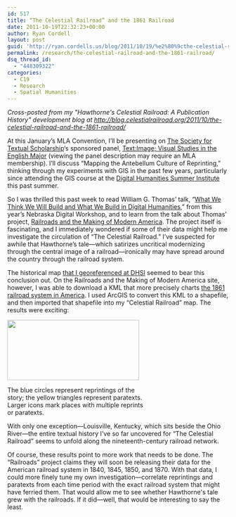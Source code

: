 ```yaml
---
id: 517
title: “The Celestial Railroad” and the 1861 Railroad
date: 2011-10-19T22:32:23+00:00
author: Ryan Cordell
layout: post
guid: 'http://ryan.cordells.us/blog/2011/10/19/%e2%80%9cthe-celestial-railroad%e2%80%9d-and-the-1861-railroad/'
permalink: /research/the-celestial-railroad-and-the-1861-railroad/
dsq_thread_id:
  - "448309322"
categories:
  - C19
  - Research
  - Spatial Humanities
---
```

<em>Cross-posted from my "Hawthorne's Celestial Railroad: A Publication History" development blog at http://blog.celestialrailroad.org/2011/10/the-celestial-railroad-and-the-1861-railroad/</em>
<!-- Start Shareaholic LikeButtonSetTop --><!-- End Shareaholic LikeButtonSetTop -->

At this January’s MLA Convention, I’ll be presenting on <a href="http://textualsociety.org/">The Society for Textual Scholarship</a>‘s sponsored panel, <a href="http://www.mla.org/program_details?prog_id=B009A">Text:Image; Visual Studies in the English Major</a> (viewing the panel description may require an MLA membership). I’ll discuss “Mapping the Antebellum Culture of Reprinting,” thinking through my experiments with GIS in the past few years, particularly since attending the GIS course at the <a href="http://dhsi.org">Digital Humanities Summer Institute</a> this past summer.

So I was thrilled this past week to read William G. Thomas’ talk, “<a href="http://railroads.unl.edu/blog/?p=616">What We Think We Will Build and What We Build in Digital Humanities</a>,” from this year’s Nebraska Digital Workshop, and to learn from the talk about Thomas’ project, <a href="http://railroads.unl.edu/">Railroads and the Making of Modern America</a>. The project itself is fascinating, and I immediately wondered if some of their data might help me investigate the circulation of “The Celestial Railroad.” I’ve suspected for awhile that Hawthorne’s tale—which satirizes uncritical modernizing through the central image of a railroad—ironically may have spread around the country through the railroad system.<!--more-->

The historical map <a href="http://blog.celestialrailroad.org/2011/08/mapping-hawthorne-do-i-need-gis/">that I georeferenced at DHSI</a> seemed to bear this conclusion out. On the Railroads and the Making of Modern America site, however, I was able to download a KML that more precisely charts <a href="http://railroads.unl.edu/shared/resources/1861_Railroad.kml">the 1861 railroad system in America</a>. I used ArcGIS to convert this KML to a shapefile, and then imported that shapefile into my “Celestial Railroad” map. The results were exciting:
<div id="attachment_159" class="wp-caption aligncenter" style="width: 310px"><a href="http://dl.dropbox.com/u/492930/CRR_railroad_map.jpg"><img class="size-medium wp-image-159" title="CRR_railroad_map" src="http://blog.celestialrailroad.org/wp-content/uploads/2011/10/CRR_railroad_map-300x137.jpg" alt="" width="300" height="137" /></a>
<p class="wp-caption-text">The blue circles represent reprintings of the story; the yellow triangles represent paratexts. Larger icons mark places with multiple reprints or paratexts.</p>

</div>
With only one exception—Louisville, Kentucky, which sits beside the Ohio River—the entire textual history I’ve so far uncovered for “The Celestial Railroad” seems to unfold along the nineteenth-century railroad network.

Of course, these results point to more work that needs to be done. The “Railroads” project claims they will soon be releasing their data for the American railroad system in 1840, 1845, 1850, and 1870. With that data, I could more finely tune my own investigation—correlate reprintings and paratexts from each time period with the exact railroad system that might have ferried them. That would allow me to see whether Hawthorne's tale grew with the railroads. If it did&mdash;well, that would be interesting to say the least.